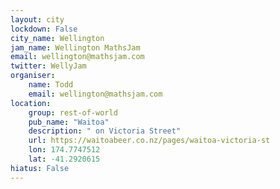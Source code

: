 ```yaml
---
layout: city                                           
lockdown: False
city_name: Wellington                                                          
jam_name: Wellington MathsJam
email: wellington@mathsjam.com
twitter: WellyJam
organiser:
    name: Todd
    email: wellington@mathsjam.com
location:
    group: rest-of-world
    pub_name: "Waitoa"
    description: " on Victoria Street"
    url: https://waitoabeer.co.nz/pages/waitoa-victoria-st
    lon: 174.7747512
    lat: -41.2920615
hiatus: False
---
```


